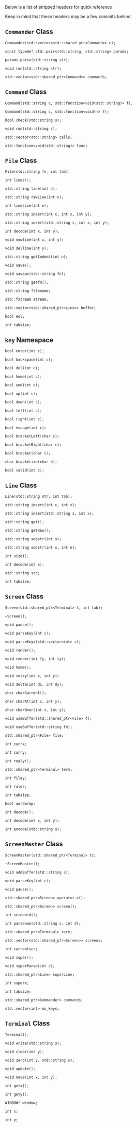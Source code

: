 Below is a list of stripped headers for quick reference

Keep in mind that these headers may be a few commits behind

## `Commander` Class

`Commander(std::vector<std::shared_ptr<Command>> c);`

`const typedef std::pair<std::string, std::string> params;`

`params parse(std::string str);`

`void run(std::string str);`

`std::vector<std::shared_ptr<Command>> commands;`

## `Command` Class

`Command(std::string c, std::function<void(std::string)> f);`

`Command(std::string c, std::function<void()> f);`

`bool check(std::string s);`

`void run(std::string s);`

`std::vector<std::string> calls;`

`std::function<void(std::string)> func;`

## `File` Class

`File(std::string fn, int tab);`

`int lines();`

`std::string line(int n);`

`std::string rawLine(int n);`

`int linesize(int n);`

`std::string insert(int c, int x, int y);`

`std::string insert(std::string s, int x, int y);`

`int decode(int x, int y);`

`void newline(int x, int y);`

`void delline(int y);`

`std::string getIndent(int n);`

`void save();`

`void saveas(std::string fn);`

`std::string getfn();`

`std::string filename;`

`std::fstream stream;`

`std::vector<std::shared_ptr<Line>> buffer;`

`bool eol;`

`int tabsize;`

## `key` Namespace

`bool enter(int c);`

`bool backspace(int c);`

`bool del(int c);`

`bool home(int c);`

`bool end(int c);`

`bool up(int c);`

`bool down(int c);`

`bool left(int c);`

`bool right(int c);`

`bool escape(int c);`

`bool bracketLeft(char c);`

`bool bracketRight(char c);`

`bool bracket(char c);`

`char bracketize(char b);`

`bool valid(int c);`

## `Line` Class

`Line(std::string str, int tab);`

`std::string insert(int c, int x);`

`std::string insert(std::string s, int x);`

`std::string get();`

`std::string getRaw();`

`std::string substr(int s);`

`std::string substr(int s, int e);`

`int size();`

`int decode(int x);`

`std::string str;`

`int tabsize;`

## `Screen` Class

`Screen(std::shared_ptr<Terminal> t, int tab);`

`~Screen();`

`void pause();`

`void parseKey(int c);`

`void parseKeys(std::vector<int> c);`

`void render();`

`void render(int fy, int ty);`

`void home();`

`void setxy(int x, int y);`

`void delta(int dx, int dy);`

`char charCurrent();`

`char charAt(int x, int y);`

`char charOver(int x, int y);`

`void useBuffer(std::shared_ptr<File> f);`

`void useBuffer(std::string fn);`

`std::shared_ptr<File> file;`

`int currx;`

`int curry;`

`int realy();`

`std::shared_ptr<Terminal> term;`

`int filey;`

`int ruler;`

`int tabsize;`

`bool wordwrap;`

`int decode();`

`int decode(int x, int y);`

`int encode(std::string s);`

## `ScreenMaster` Class

`ScreenMaster(std::shared_ptr<Terminal> t);`

`~ScreenMaster();`

`void addBuffer(std::string s);`

`void parseKey(int c);`

`void pause();`

`std::shared_ptr<Screen> operator->();`

`std::shared_ptr<Screen> screen();`

`int screenid();`

`int parsenum(std::string s, int d);`

`std::shared_ptr<Terminal> term;`

`std::vector<std::shared_ptr<Screen>> screens;`

`int currentscr;`

`void super();`

`void superParse(int c);`

`std::shared_ptr<Line> superLine;`

`int superx;`

`int tabsize;`

`std::shared_ptr<Commander> commands;`

`std::vector<int> mn_keys;`

## `Terminal` Class

`Terminal();`

`void write(std::string s);`

`void clear(int y);`

`void zero(int y, std::string s);`

`void update();`

`void move(int x, int y);`

`int getx();`

`int gety();`

`WINDOW* window;`

`int x;`

`int y;`